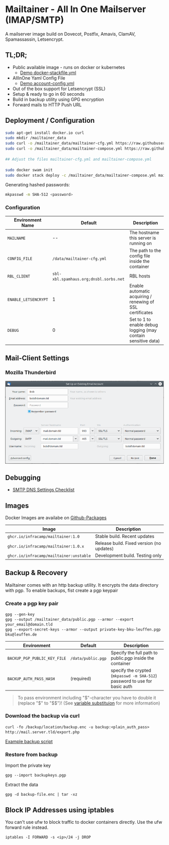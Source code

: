# Mailtainer - All In One Mailserver (IMAP/SMTP)

A mailserver image build on Dovecot, Postfix, Amavis, ClamAV, Spamassassin, 
Letsencrypt. 


## TL;DR;

- Public available image - runs on docker or kubernetes
    - [Demo docker-stackfile.yml](doc/mailtainer-compose.yml)
- AllInOne Yaml Config File
    - [Demo account-config.yml](doc/mailtainer-cfg.yml)
- Out of the box support for Letsencrypt (SSL)
- Setup & ready to go in 60 seconds
- Build in backup utility using GPG encryption
- Forward mails to HTTP Push URL

## Deployment / Configuration




```bash
sudo apt-get install docker.io curl
sudo mkdir /mailtainer_data
sudo curl -o /mailtainer_data/mailtainer-cfg.yml https://raw.githubusercontent.com/infracamp/mailtainer/master/doc/mailtainer-cfg.yml
sudo curl -o /mailtainer_data/mailtainer-compose.yml https://raw.githubusercontent.com/infracamp/mailtainer/master/doc/mailtainer-compose.yml

## Adjust the files mailtainer-cfg.yml and mailtainer-compose.yml

sudo docker swam init
sudo docker stack deploy -c /mailtainer_data/mailtainer-compose.yml mailtainer  
```

Generating hashed passwords:

```bash
mkpasswd -m SHA-512 <password>
```

### Configuration

| Environment Name | Default | Description |
|------------------|-------------|---------|
| `MAILNAME`       | --          | The hostname this server is running on                           |
| `CONFIG_FILE`    | `/data/mailtainer-cfg.yml` | The path to the config file inside the container  |
| `RBL_CLIENT`     | `sbl-xbl.spamhaus.org;dnsbl.sorbs.net` | RBL hosts |
| `ENABLE_LETSENCRYPT` | 1   | Enable automatic acquiring / renewing of SSL certificates        |
| `DEBUG`              | 0   | Set to 1 to enable debug logging (may contain sensitive data)    |


## Mail-Client Settings

### Mozilla Thunderbird

![Settings](doc/settings-thunderbird.png)

## Debugging

- [SMTP DNS Settings Checklist](doc/checklist-mail-config.md)

## Images

Docker Images are availabe on [Github-Packages](https://github.com/infracamp/mailtainer/pkgs/container/mailtainer)

| Image                                   | Description                                |
|-----------------------------------------|--------------------------------------------|
| `ghcr.io/infracamp/mailtainer:1.0`      | Stable build. Recent updates               |
| `ghcr.io/infracamp/mailtainer:1.0.x`    | Release build. Fixed version (no updates)  |
| `ghcr.io/infracamp/mailtainer:unstable` | Development build. Testing only            |

## Backup & Recovery

Mailtainer comes with an http backup utility. It encrypts the
data directory with pgp. To enable backups, fist create a pgp keypair


### Create a pgp key pair

```
gpg --gen-key
gpg --output /mailtainer_data/public.pgp --armor --export your_email@domain.tld
gpg --export-secret-keys --armor --output private-key-bku-leuffen.pgp bku@leuffen.de
```

| Environment                       | Default               | Description    |
|-----------------------------------|-----------------------|--------------------|
| `BACKUP_PGP_PUBLIC_KEY_FILE`      | `/data/public.pgp`    | Specify the full path to public.pgp inside the container | 
| `BACKUP_AUTH_PASS_HASH`           | (required)            | specify the crypted (`mkpasswd -m SHA-512`) password to use for basic auth |

> To pass environment including "$"-character you have to double it (replace "$" to "$$")! 
> (See [variable substituion](https://docs.docker.com/compose/compose-file/#variable-substitution) for more information)

### Download the backup via curl

```
curl -fo /backup/location/backup.enc -u backup:<plain_auth_pass> http://mail.server.tld/export.php
```

[Example backup script](doc/backup-script.sh)

### Restore from backup

Import the private key
```
gpg --import backupkeys.pgp
```

Extract the data

```
gpg -d backup-file.enc | tar -xz
```

## Block IP Addresses using iptables

You can't use ufw to block traffic to docker containers directly.
Use the ufw forward rule instead.

```
iptables -I FORWARD -s <ip>/24 -j DROP
```
